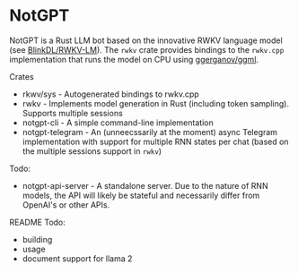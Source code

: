 # NotGPT

NotGPT is a Rust LLM bot based on the innovative RWKV language model (see [BlinkDL/RWKV-LM](https://github.com/BlinkDL/RWKV-LM)). The `rwkv` crate provides bindings to the `rwkv.cpp` implementation that runs the model on CPU using [ggerganov/ggml](https://github.com/ggerganov/ggml).

Crates

- rkwv/sys - Autogenerated bindings to rwkv.cpp
- rwkv - Implements model generation in Rust (including token sampling). Supports multiple sessions
- notgpt-cli - A simple command-line implementation
- notgpt-telegram - An (unneecssarily at the moment) async Telegram implementation with support
  for multiple RNN states per chat (based on the multiple sessions support in `rwkv`)

Todo:

- notgpt-api-server - A standalone server. Due to the nature of RNN models, the API will likely
  be stateful and necessarily differ from OpenAI's or other APIs.


README Todo:
- building
- usage
- document support for llama 2
